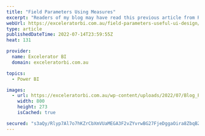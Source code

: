 ```yaml
---
title: "Field Parameters Using Measures"
excerpt: "Readers of my blog may have read this previous article from Roland where he covered an introduction to dataflows. In this new article, Roland is going to share some ideas about using the new field parameters.  If you haven&#8217;t subscribed to Roland&#8217;s YouTube Channel yet, I highly recommend that"
webUrl: https://exceleratorbi.com.au/field-parameters-useful-ui-design/
type: article
publishedDateTime: 2022-07-14T23:59:55Z
heat: 131

provider:
  name: Excelerator BI
  domain: exceleratorbi.com.au

topics:
  - Power BI

images:
  - url: https://exceleratorbi.com.au/wp-content/uploads/2022/07/Blog_Pic1-1.jpg
    width: 800
    height: 273
    isCached: true

secured: "s3aQy/Rlyp7Al7o7hKZrCbXmVUaMEGA3F2vZYvrwBG27FjeDggaOira8ZbqBZeASwPgzrw5lVc+9ZwVoBJflPLmvNtMdmVhKPYIi+R5kfsshq62QJMeDEIXvrUTgFFOABWWYSim7w/yYCcp24wnX217he88NrL/Nj687HPc5Z+FvyQ3f13KlNKn2fT2jDa2IqXFcR3CzbK7cJgO2VhudPvtnFuPngjA83a6YXjqmijSwGf553yWslaCkvVQrwD5jziv9sc5nnDzSakcquoqillq+5wgNgllFPQAnHMXGvcJtI4Tu7VmTTTtGhB1JzEe1Rmi1Jb1dAMVCfr8xL99hnQOgyzBnQVWepxVF6Q4841E=;ikr9n85vaSX01Z/tmRfJqw=="
---
```


